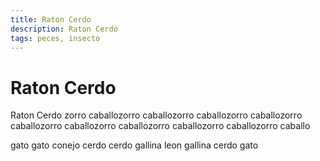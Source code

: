 ```yaml
---
title: Raton Cerdo
description: Raton Cerdo
tags: peces, insecto
---
```


# Raton Cerdo

Raton Cerdo zorro caballozorro caballozorro caballozorro caballozorro caballozorro caballozorro caballozorro caballozorro caballozorro caballo

gato gato conejo cerdo cerdo gallina leon gallina cerdo gato